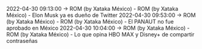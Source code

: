 2022-04-30 09:13:00 -> ROM (by Xataka México) - ROM (by Xataka México) - Elon Musk ya es dueño de Twitter
2022-04-30 09:53:00 -> ROM (by Xataka México) - ROM (by Xataka México) - El PANAUT no fue aprobado en México
2022-04-30 10:04:00 -> ROM (by Xataka México) - ROM (by Xataka México) - Lo que opina HBO MAX y Disney+ de compartir contraseñas
